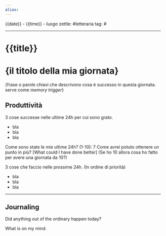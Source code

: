 ```yaml
---
alias: 
---
```

{{date}} - {{time}} - *luogo*
zettle: #letteraria
tag: #

---
# {{title}}


# {il titolo della mia giornata}
{frase o parole chiavi che descrivono cosa è successo in questa giornata. serve come *memory trigger*}

## Produttività
3 cose successe nelle ultime 24h per cui sono grato.
- bla
- bla
- bla

Come sono state le mie ultime 24h? (1-10): 7
Come avrei potuto ottenere un punto in più? 
[What could I have done better]
(Se ho 10 allora cosa ho fatto per avere una giornata da 10?)


3 cose che faccio nelle prossime 24h. (In ordine di priorità)
- bla
- bla
- bla

---
## Journaling

Did anything out of the ordinary happen today?

What is on my mind.



